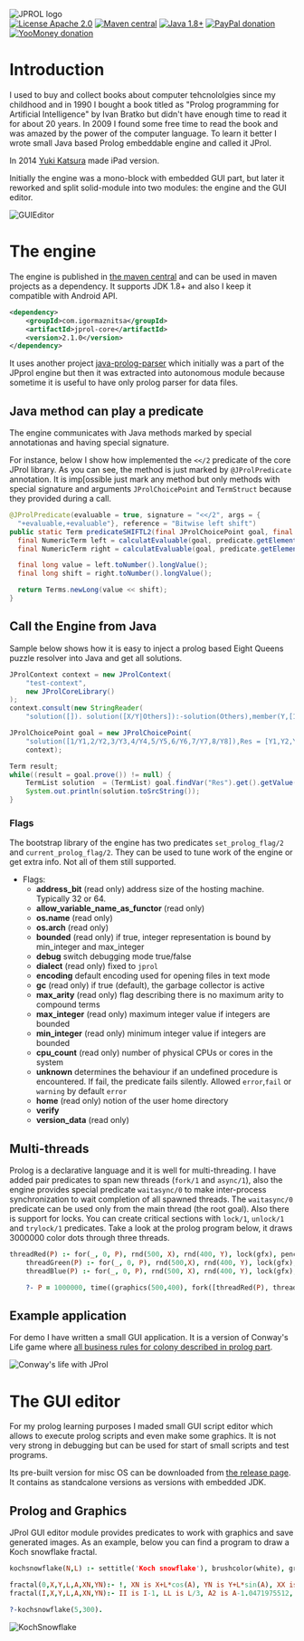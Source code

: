 ![JPROL logo](art/github_logo.png)   
[![License Apache 2.0](https://img.shields.io/badge/license-Apache%20License%202.0-green.svg)](http://www.apache.org/licenses/LICENSE-2.0)
[![Maven central](https://maven-badges.herokuapp.com/maven-central/com.igormaznitsa/jprol-core/badge.svg)](http://search.maven.org/#artifactdetails|com.igormaznitsa|jprol-core|2.1.0|jar)
[![Java 1.8+](https://img.shields.io/badge/java-1.8%2b-green.svg)](http://www.oracle.com/technetwork/java/javase/downloads/index.html)
[![PayPal donation](https://img.shields.io/badge/donation-PayPal-cyan.svg)](https://www.paypal.com/cgi-bin/webscr?cmd=_s-xclick&hosted_button_id=AHWJHJFBAWGL2)
[![YooMoney donation](https://img.shields.io/badge/donation-Yoo.money-blue.svg)](https://yoomoney.ru/to/41001158080699)


# Introduction
I used to buy and collect books about computer tehcnololgies since my childhood and in 1990 I bought a book titled as "Prolog programming for Artificial Intelligence" by Ivan Bratko but didn't have enough time to read it for about 20 years. In 2009 I found some free time to read the book and was amazed by the power of the computer language. To learn it better I wrote small Java based Prolog embeddable engine and called it JProl.   

In 2014 [Yuki Katsura](http://iprolog.appstor.io/) made iPad version.

Initially the engine was a mono-block with embedded GUI part, but later it reworked and split solid-module into two modules: the engine and the GUI editor.

![GUIEditor](https://github.com/raydac/jprol/blob/master/jprolguieditor.png)   


# The engine

The engine is published in [the maven central](https://search.maven.org/artifact/com.igormaznitsa/jprol-core/2.1.0/jar) and can be used in maven projects as a dependency. It supports JDK 1.8+ and also I keep it compatible with Android API.   

```xml
<dependency>
    <groupId>com.igormaznitsa</groupId>
    <artifactId>jprol-core</artifactId>
    <version>2.1.0</version>
</dependency>
```   

It uses another project [java-prolog-parser](https://github.com/raydac/java-prolog-parser) which initially was a part of the JPprol engine but then it was extracted into autonomous module because sometime it is useful to have only prolog parser for data files. 

## Java method can play a predicate

The engine communicates with Java methods marked by special annotationas and having special signature.

For instance, below I show how implemented the `<</2` predicate of the core JProl library. As you can see, the method is just marked by `@JProlPredicate` annotation. It is imp[ossible just mark any method but only methods with special signature and arguments `JProlChoicePoint` and `TermStruct` because they provided during a call.

```Java
@JProlPredicate(evaluable = true, signature = "<</2", args = {
  "+evaluable,+evaluable"}, reference = "Bitwise left shift")
public static Term predicateSHIFTL2(final JProlChoicePoint goal, final TermStruct predicate) {
  final NumericTerm left = calculatEvaluable(goal, predicate.getElement(0).findNonVarOrSame());
  final NumericTerm right = calculatEvaluable(goal, predicate.getElement(1).findNonVarOrSame());

  final long value = left.toNumber().longValue();
  final long shift = right.toNumber().longValue();

  return Terms.newLong(value << shift);
}
```

## Call the Engine from Java

Sample below shows how it is easy to inject a prolog based Eight Queens puzzle resolver into Java and get all solutions.

```Java
JProlContext context = new JProlContext(
    "test-context",
    new JProlCoreLibrary()
);
context.consult(new StringReader(
    "solution([]). solution([X/Y|Others]):-solution(Others),member(Y,[1,2,3,4,5,6,7,8]),notattack(X/Y,Others). notattack(_,[]). notattack(X/Y,[X1/Y1 | Others]):- Y=\\=Y1, Y1-Y=\\=X1-X, Y1-Y=\\=X-X1, notattack(X/Y,Others). member(Item,[Item|Rest]). member(Item,[First|Rest]):-member(Item,Rest). template([1/Y1,2/Y2,3/Y3,4/Y4,5/Y5,6/Y6,7/Y7,8/Y8])."));

JProlChoicePoint goal = new JProlChoicePoint(
    "solution([1/Y1,2/Y2,3/Y3,4/Y4,5/Y5,6/Y6,7/Y7,8/Y8]),Res = [Y1,Y2,Y3,Y4,Y5,Y6,Y7,Y8].",
    context);

Term result;
while((result = goal.prove()) != null) {
    TermList solution  = (TermList) goal.findVar("Res").get().getValue();
    System.out.println(solution.toSrcString());
}
```

### Flags

The bootstrap library of the engine has two predicates `set_prolog_flag/2` and `current_prolog_flag/2`. They can be used to tune work of the engine or get extra info. Not all of them still supported.

- Flags:
    - __address_bit__ (read only) address size of the hosting machine. Typically 32 or 64.
    - __allow_variable_name_as_functor__ (read only)
    - __os.name__ (read only)
    - __os.arch__ (read only)
    - __bounded__ (read only) if true, integer representation is bound by min_integer and max_integer
    - __debug__ switch debugging mode true/false
    - __dialect__ (read only) fixed to `jprol`
    - __encoding__ default encoding used for opening files in text mode 
    - __gc__ (read only) if true (default), the garbage collector is active
    - __max_arity__ (read only) flag describing there is no maximum arity to compound terms
    - __max_integer__ (read only) maximum integer value if integers are bounded
    - __min_integer__ (read only) minimum integer value if integers are bounded
    - __cpu_count__ (read only) number of physical CPUs or cores in the system
    - __unknown__ determines the behaviour if an undefined procedure is encountered. If fail, the predicate fails silently. Allowed `error`,`fail` or `warning` by default `error`
    - __home__ (read only) notion of the user home directory
    - __verify__
    - __version_data__ (read only)


## Multi-threads

Prolog is a declarative language and it is well for multi-threading. I have added pair predicates to span new threads (`fork/1` and `async/1`), also the engine provides special predicate `waitasync/0` to make inter-process synchronization to wait completion of all spawned threads. The `waitasync/0` predicate can be used only from the main thread (the root goal). Also there is support for locks. You can create critical sections with `lock/1`, `unlock/1` and `trylock/1` predicates. Take a look at the prolog program below, it draws 3000000 color dots through three threads.
```Prolog
threadRed(P) :- for(_, 0, P), rnd(500, X), rnd(400, Y), lock(gfx), pencolor(red), dot(X, Y), unlock(gfx), fail.
    threadGreen(P) :- for(_, 0, P), rnd(500,X), rnd(400, Y), lock(gfx), pencolor(green), dot(X, Y), unlock(gfx), fail.
    threadBlue(P) :- for(_, 0, P), rnd(500, X), rnd(400, Y), lock(gfx), pencolor(blue), dot(X,Y), unlock(gfx), fail.

    ?- P = 1000000, time((graphics(500,400), fork([threadRed(P), threadGreen(P), threadBlue(P)]))).
```

## Example application

For demo I have written a small GUI application. It is a version of Conway's Life game where [all business rules for colony described in prolog part](/examples/java/jprol-example-life/src/main/java/com/igormaznitsa/jprol/example/life/LifeLibrary.java).   

![Conway's life with JProl](/art/jprol-example-life.png)   


# The GUI editor

For my prolog learning purposes I maded small GUI script editor which allows to execute prolog scripts and even make some graphics. It is not very strong in debugging but can be used for start of small scripts and test programs.

Its pre-built version for misc OS can be downloaded from [the release page](https://github.com/raydac/java-prolog-parser/releases/latest). It contains as standcalone versions as versions with embedded JDK.

## Prolog and Graphics
JProl GUI editor module provides predicates to work with graphics and save generated images. As an example, below you can find a program to draw a Koch snowflake fractal.
```Prolog
kochsnowflake(N,L) :- settitle('Koch snowflake'), brushcolor(white), graphics(300,300), pencolor(red), time((fractal(N,30,80,L,0,X1,Y1), fractal(N,X1,Y1,L,2.0943951024,X2,Y2), fractal(N,X2,Y2,L,4.1887902048,_,_))).

fractal(0,X,Y,L,A,XN,YN):- !, XN is X+L*cos(A), YN is Y+L*sin(A), XX is round(X),XXN is round(XN), YY is round(Y),YYN is round(YN), plot(XX,YY,XXN,YYN).
fractal(I,X,Y,L,A,XN,YN):- II is I-1, LL is L/3, A2 is A-1.0471975512, A3 is A+1.0471975512, fractal(II,X,Y,LL,A,X1,Y1), fractal(II,X1,Y1,LL,A2,X2,Y2), fractal(II,X2,Y2,LL,A3,X3,Y3), fractal(II,X3,Y3,LL,A,XN,YN).

?-kochsnowflake(5,300).
```
![KochSnowflake](https://github.com/raydac/jprol/blob/master/jprolgui.png)
